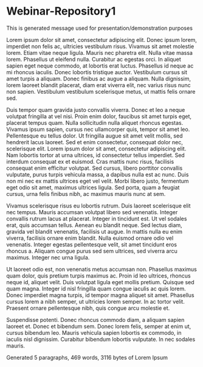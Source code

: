 # Webinar-Repository1

This is generated message used for presentation/demonstration purposes

Lorem ipsum dolor sit amet, consectetur adipiscing elit. Donec ipsum lorem, imperdiet non felis ac, ultricies vestibulum risus. Vivamus sit amet molestie lorem. Etiam vitae neque ligula. Mauris nec pharetra elit. Nulla vitae massa lorem. Phasellus ut eleifend nulla. Curabitur ac egestas orci. In aliquet sapien eget neque commodo, at lobortis erat luctus. Phasellus id neque ac mi rhoncus iaculis. Donec lobortis tristique auctor. Vestibulum cursus sit amet turpis a aliquam. Donec finibus ac augue a aliquam. Nulla dignissim, lorem laoreet blandit placerat, diam erat viverra elit, nec varius risus nunc non sapien. Vestibulum vestibulum scelerisque metus, ut mattis felis ornare sed.

Duis tempor quam gravida justo convallis viverra. Donec et leo a neque volutpat fringilla at vel nisi. Proin enim dolor, faucibus sit amet turpis eget, placerat tempus quam. Nulla sollicitudin nulla aliquet rhoncus egestas. Vivamus ipsum sapien, cursus nec ullamcorper quis, tempor sit amet leo. Pellentesque eu tellus dolor. Ut fringilla augue sit amet velit mollis, sed hendrerit lacus laoreet. Sed et enim consectetur, consequat dolor nec, scelerisque elit. Lorem ipsum dolor sit amet, consectetur adipiscing elit. Nam lobortis tortor at urna ultrices, id consectetur tellus imperdiet. Sed interdum consequat ex et euismod. Cras mattis nunc risus, facilisis consequat enim efficitur volutpat. Sed cursus, libero porttitor convallis vulputate, purus turpis vehicula massa, a dapibus nulla est ac nunc. Duis non mi nec ex mattis ultrices eget vel velit. Morbi libero justo, fermentum eget odio sit amet, maximus ultrices ligula. Sed porta, quam a feugiat cursus, urna felis finibus nibh, ac maximus mauris nunc at sem.

Vivamus scelerisque risus eu lobortis rutrum. Duis laoreet scelerisque elit nec tempus. Mauris accumsan volutpat libero sed venenatis. Integer convallis rutrum lacus at placerat. Integer in tincidunt est. Ut vel sodales erat, quis accumsan tellus. Aenean eu blandit neque. Sed lectus diam, gravida vel blandit venenatis, facilisis ut augue. In mattis nulla eu enim viverra, facilisis ornare enim blandit. Nulla euismod ornare odio vel venenatis. Integer egestas pellentesque velit, sit amet tincidunt eros rhoncus a. Aliquam congue purus sed sem ultrices, sed viverra arcu maximus. Integer nec urna ligula.

Ut laoreet odio est, non venenatis metus accumsan non. Phasellus maximus quam dolor, quis pretium turpis maximus ac. Proin id leo ultrices, rhoncus neque id, aliquet velit. Duis volutpat ligula eget mollis pretium. Quisque sed quam magna. Integer id nisl fringilla quam congue iaculis ac quis lorem. Donec imperdiet magna turpis, id tempor magna aliquet sit amet. Phasellus cursus lorem a nibh semper, ut ultricies lorem semper. In ac tortor velit. Praesent ornare pellentesque nibh, quis congue arcu molestie et.

Suspendisse potenti. Donec rhoncus commodo diam, a aliquam sapien laoreet et. Donec et bibendum sem. Donec lorem felis, semper at enim ut, cursus bibendum leo. Mauris vehicula sapien lobortis ex commodo, in iaculis nisl dignissim. Curabitur bibendum lobortis vulputate. In nec sodales mauris.

Generated 5 paragraphs, 469 words, 3116 bytes of Lorem Ipsum
